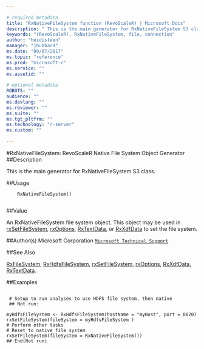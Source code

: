 ```yaml
--- 
 
# required metadata 
title: "RxNativeFileSystem function (RevoScaleR) | Microsoft Docs" 
description: " This is the main generator for RxNativeFileSystem S3 class. " 
keywords: "(RevoScaleR), RxNativeFileSystem, file, connection" 
author: "heidisteen" 
manager: "jhubbard" 
ms.date: "09/07/2017" 
ms.topic: "reference" 
ms.prod: "microsoft-r" 
ms.service: "" 
ms.assetid: "" 
 
# optional metadata 
ROBOTS: "" 
audience: "" 
ms.devlang: "" 
ms.reviewer: "" 
ms.suite: "" 
ms.tgt_pltfrm: "" 
ms.technology: "r-server" 
ms.custom: "" 
 
--- 
```

 
 
 #RxNativeFileSystem: RevoScaleR Native File System Object Generator 
 ##Description
 
This is the main generator for RxNativeFileSystem S3 class.
 
 
 ##Usage

```   
  	RxNativeFileSystem()
 
```
 
 
 ##Value
 
An RxNativeFileSystem file system object. This object may be used in
[rxSetFileSystem](rxSetFileSystem.md), [rxOptions](rxOptions.md), [RxTextData](RxTextData.md), or
[RxXdfData](RxXdfData.md) to set the file system.
 
 ##Author(s)
 Microsoft Corporation [`Microsoft Technical Support`](https://go.microsoft.com/fwlink/?LinkID=698556&clcid=0x409)
 
 
 ##See Also
 
[RxFileSystem](RxFileSystem.md),
[RxHdfsFileSystem](RxHdfsFileSystem.md),
[rxSetFileSystem](rxSetFileSystem.md),
[rxOptions](rxOptions.md),
[RxXdfData](RxXdfData.md),
[RxTextData](RxTextData.md).
   
 ##Examples

 ```
   
  # Setup to run analyses to use HDFS file system, then native
  ## Not run:
 
myHdfsFileSystem <- RxHdfsFileSystem(hostName = "myHost", port = 8020)
rxSetFileSystem(fileSystem = myHdfsFileSystem )
# Perform other tasks
# Reset to native file system
rxSetFileSystem(fileSystem = RxNativeFileSystem())
 ## End(Not run) 
  
 
```
 
 
 
